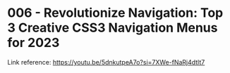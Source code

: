 # 006 - Revolutionize Navigation: Top 3 Creative CSS3 Navigation Menus for 2023

Link reference: https://youtu.be/5dnkutpeA7o?si=7XWe-fNaRj4dtlt7
